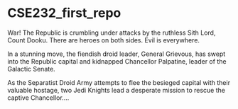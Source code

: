 # CSE232_first_repo

War! The Republic is crumbling
under attacks by the ruthless
Sith Lord, Count Dooku.
There are heroes on both sides.
Evil is everywhere.

In a stunning move, the
fiendish droid leader, General
Grievous, has swept into the
Republic capital and kidnapped
Chancellor Palpatine, leader of
the Galactic Senate.

As the Separatist Droid Army
attempts to flee the besieged
capital with their valuable
hostage, two Jedi Knights lead a
desperate mission to rescue the
captive Chancellor....
